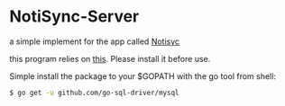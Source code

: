 # NotiSync-Server
a simple implement for the app called [Notisyc](https://github.com/SquareFong/Notisync)

this program relies on [this](https://github.com/go-sql-driver/mysql). Please install it before use.

Simple install the package to your $GOPATH with the go tool from shell:

```bash
$ go get -u github.com/go-sql-driver/mysql
```




